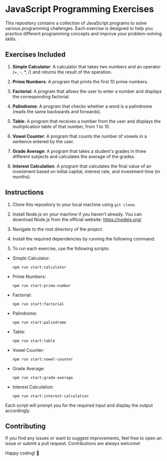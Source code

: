 # JavaScript Programming Exercises

This repository contains a collection of JavaScript programs to solve various programming challenges. Each exercise is designed to help you practice different programming concepts and improve your problem-solving skills.

## Exercises Included

1. **Simple Calculator**: A calculator that takes two numbers and an operator (+, -, *, /) and returns the result of the operation.

2. **Prime Numbers**: A program that prints the first 10 prime numbers.

3. **Factorial**: A program that allows the user to enter a number and displays the corresponding factorial.

4. **Palindrome**: A program that checks whether a word is a palindrome (reads the same backwards and forwards).

5. **Table**: A program that receives a number from the user and displays the multiplication table of that number, from 1 to 10.

6. **Vowel Counter**: A program that counts the number of vowels in a sentence entered by the user.

7. **Grade Average**: A program that takes a student's grades in three different subjects and calculates the average of the grades.

8. **Interest Calculation**: A program that calculates the final value of an investment based on initial capital, interest rate, and investment time (in months).

## Instructions

1. Clone this repository to your local machine using `git clone`.

2. Install Node.js on your machine if you haven't already. You can download Node.js from the official website: https://nodejs.org/

3. Navigate to the root directory of the project.

4. Install the required dependencies by running the following command:


5. To run each exercise, use the following scripts:

- Simple Calculator:
  ```
  npm run start:calculator
  ```

- Prime Numbers:
  ```
  npm run start:prime-number
  ```

- Factorial:
  ```
  npm run start:factorial
  ```

- Palindrome:
  ```
  npm run start:palindrome
  ```

- Table:
  ```
  npm run start:table
  ```

- Vowel Counter:
  ```
  npm run start:vowel-counter
  ```

- Grade Average:
  ```
  npm run start:grade-average
  ```

- Interest Calculation:
  ```
  npm run start:interest-calculation
  ```

Each script will prompt you for the required input and display the output accordingly.

## Contributing

If you find any issues or want to suggest improvements, feel free to open an issue or submit a pull request. Contributions are always welcome!

Happy coding! 🚀
